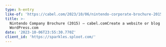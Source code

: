 ```yaml
---
type: h-entry
like-of: 'https://cabel.com/2023/10/06/nintendo-corporate-brochure-2015/'
title: >-
  Nintendo Company Brochure (2015) – cabel.comCreate a website or blog at
  WordPress.com
date: '2023-10-06T23:55:30.770Z'
client_id: 'https://sparkles.sploot.com/'
---
```


